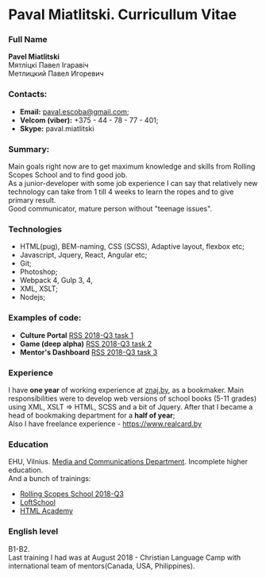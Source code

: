 # Paval Miatlitski. Curricullum Vitae

### Full Name
**Pavel Miatlitski**  
Мятліцкі Павел Ігаравіч  
Метлицкий Павел Игоревич

### Contacts:
  + **Email:** paval.escoba@gmail.com;
  + **Velcom (viber):** +375 - 44 - 78 - 77 - 401;
  + **Skype:** paval.miatlitski

### Summary:
  Main goals right now are to get maximum knowledge and skills from Rolling Scopes School and to find good job.  
  As a junior-developer with some job experience I can say that relatively new technology can take from 1 till 4 weeks to learn the ropes and to give primary result.  
  Good communicator, mature person without "teenage issues".

### Technologies
  - HTML(pug), BEM-naming, CSS (SCSS), Adaptive layout, flexbox etc;
  - Javascript, Jquery, React, Angular etc;
  - Git;
  - Photoshop;
  - Webpack 4, Gulp 3, 4,
  - XML, XSLT;
  - Nodejs;

### Examples of code:
  - **Culture Portal** [RSS 2018-Q3 task 1](https://github.com/svyatlo/rss-group-16)
  - **Game (deep alpha)** [RSS 2018-Q3 task 2](https://github.com/PavalEscoba/game-1.0)
  - **Mentor's Dashboard** [RSS 2018-Q3 task 3](https://github.com/PavalEscoba/dashboard-rss)

### Experience 
I have **one year** of working experience at [znaj.by](https://znaj.by/), as a bookmaker. Main responsibilities were to develop web versions of school books (5-11 grades) using XML, XSLT => HTML, SCSS and a bit of Jquery. After that I became a head of bookmaking department for a **half of year**;  
Also I have freelance experience - https://www.realcard.by  


### Education
EHU, Vilnius. [Media and Communications Department](https://en.ehu.lt/). Incomplete higher education.  
And a bunch of trainings:
  - [Rolling Scopes School 2018-Q3](https://school.rollingscopes.com/)
  - [LoftSchool](https://loftschool.com/course/web-development/)
  - [HTML Academy](https://htmlacademy.ru/intensive/adaptive)

### English level
B1-B2.  
Last training I had was at August 2018 - Christian Language Camp with international team of mentors(Canada, USA, Philippines).
